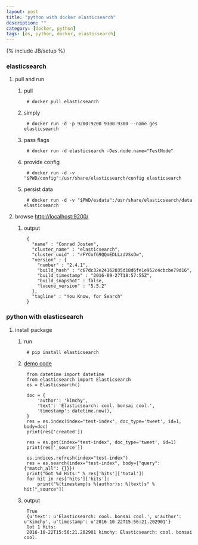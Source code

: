 ```yaml
---
layout: post
title: "python with docker elasticsearch"
description: ""
category: [docker, python]
tags: [es, python, docker, elasticsearch]
---
```

{% include JB/setup %}


### elasticsearch

1. pull and run

    1. pull

            # docker pull elasticsearch

    1. simply

            # docker run -d -p 9200:9200 9300:9300 --name ges elasticsearch

    1. pass flags

            # docker run -d elasticsearch -Des.node.name="TestNode"

    1. provide config

            # docker run -d -v "$PWD/config":/usr/share/elasticsearch/config elasticsearch

    1. persist data

            # docker run -d -v "$PWD/esdata":/usr/share/elasticsearch/data elasticsearch

1. browse [http://localhost:9200/](http://localhost:9200/)

    1. output

            {
              "name" : "Conrad Josten",
              "cluster_name" : "elasticsearch",
              "cluster_uuid" : "rFYCofG9QQmEDLLzdVSsOw",
              "version" : {
                "number" : "2.4.1",
                "build_hash" : "c67dc32e24162035d18d6fe1e952c4cbcbe79d16",
                "build_timestamp" : "2016-09-27T18:57:55Z",
                "build_snapshot" : false,
                "lucene_version" : "5.5.2"
              },
              "tagline" : "You Know, for Search"
            }

### python with elasticsearch

1. install package

    1. run

            # pip install elasticsearch

    1. [demo code](http://elasticsearch-py.readthedocs.io/en/master/)

            from datetime import datetime
            from elasticsearch import Elasticsearch
            es = Elasticsearch()

            doc = {
                'author': 'kimchy',
                'text': 'Elasticsearch: cool. bonsai cool.',
                'timestamp': datetime.now(),
            }
            res = es.index(index="test-index", doc_type='tweet', id=1, body=doc)
            print(res['created'])

            res = es.get(index="test-index", doc_type='tweet', id=1)
            print(res['_source'])

            es.indices.refresh(index="test-index")
            res = es.search(index="test-index", body={"query": {"match_all": {}}})
            print("Got %d Hits:" % res['hits']['total'])
            for hit in res['hits']['hits']:
                print("%(timestamp)s %(author)s: %(text)s" % hit["_source"])

    1. output

            True
            {u'text': u'Elasticsearch: cool. bonsai cool.', u'author': u'kimchy', u'timestamp': u'2016-10-22T15:56:21.202901'}
            Got 1 Hits:
            2016-10-22T15:56:21.202901 kimchy: Elasticsearch: cool. bonsai cool.

